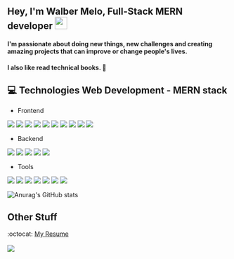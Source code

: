 

## Hey, I'm Walber Melo,  Full-Stack MERN developer  <img src="https://media.giphy.com/media/hvRJCLFzcasrR4ia7z/giphy.gif" width="28px" height="28px">

<h4>I'm passionate about doing new things, new challenges and creating amazing projects that can improve or change people's lives.</h4> 
<h4>I also like read technical books. 👀  </h4> 


## :computer: Technologies Web Development - MERN stack

* Frontend
<img src="https://img.shields.io/badge/html5%20-%23E34F26.svg?&style=for-the-badge&logo=html5&logoColor=white"/>
<img src="https://img.shields.io/badge/css3%20-%231572B6.svg?&style=for-the-badge&logo=css3&logoColor=white"/>
<img src="https://img.shields.io/badge/Sass-CC6699?style=for-the-badge&logo=sass&logoColor=white"/>
<img src="https://img.shields.io/badge/Bootstrap-563D7C?style=for-the-badge&logo=bootstrap&logoColor=white"/> 
<img src="https://img.shields.io/badge/styled--components-DB7093?style=for-the-badge&logo=styled-components&logoColor=white"/> 
<img src="https://img.shields.io/badge/javascript%20-%23323330.svg?&style=for-the-badge&logo=javascript&logoColor=%23F7DF1E"/>
<img src="https://img.shields.io/badge/TypeScript-007ACC?style=for-the-badge&logo=typescript&logoColor=white"/>
<img src="https://img.shields.io/badge/React-20232A?style=for-the-badge&logo=react&logoColor=61DAFB"/>
<img src="https://img.shields.io/badge/Redux-593D88?style=for-the-badge&logo=redux&logoColor=white"/>
<img src="https://img.shields.io/badge/Vite-B73BFE?style=for-the-badge&logo=vite&logoColor=FFD62E"/> 

* Backend 

<img src="https://img.shields.io/badge/Node.js-339933?style=for-the-badge&logo=nodedotjs&logoColor=white"/> 
<img src="https://img.shields.io/badge/Express.js-000000?style=for-the-badge&logo=express&logoColor=white"/> 
<img src="https://img.shields.io/badge/MongoDB-4EA94B?style=for-the-badge&logo=mongodb&logoColor=white"/>
<img src="https://img.shields.io/badge/firebase-ffca28?style=for-the-badge&logo=firebase&logoColor=black"/> 
<img src="https://img.shields.io/badge/Cypress-17202C?style=for-the-badge&logo=cypress&logoColor=white"/> 

* Tools
 <img src="https://img.shields.io/badge/git%20-%23F05033.svg?&style=for-the-badge&logo=git&logoColor=white"/>
 <img src="https://img.shields.io/badge/Jest-C21325?style=for-the-badge&logo=jest&logoColor=white"/> 
 <img src="https://img.shields.io/badge/Figma-F24E1E?style=for-the-badge&logo=figma&logoColor=white"/> 
 <img src="https://img.shields.io/badge/Miro-F7C922?style=for-the-badge&logo=Miro&logoColor=050036"/> 
 <img src="https://img.shields.io/badge/Postman-FF6C37?style=for-the-badge&logo=Postman&logoColor=white"/> 
 <img src="https://img.shields.io/badge/Swagger-85EA2D?style=for-the-badge&logo=Swagger&logoColor=white"/> 
 <img src="https://img.shields.io/badge/Trello-0052CC?style=for-the-badge&logo=trello&logoColor=white"/> 


![Anurag's GitHub stats](https://github-readme-stats.vercel.app/api?username=walbermelo&show_icons=true&theme=discord_old_blurple)
 
## Other Stuff
  :octocat: [My Resume](https://drive.google.com/file/d/1uxq1shtoVfoD8D4sD5MHN3drGVA50vlz/view?usp=sharing)
  <br/>
  <br/>
     <a href="https://www.linkedin.com/in/walberdemelo">
        <img src="https://img.shields.io/badge/LinkedIn-0077B5?style=for-the-badge&logo=linkedin&logoColor=white">
     </a>
 
 
